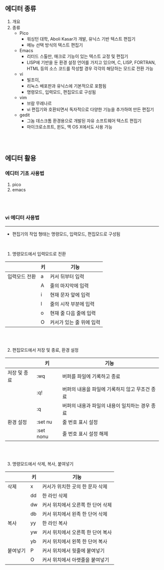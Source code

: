 ## 에디터 종류
1. 개요
2. 종류
    - Pico
        -   워싱턴 대학, Aboli Kasar가 개발, 유닉스 기반 텍스트 편집기
        - 메뉴 선택 방식의 텍스트 편집기
    - Emacs
        - 리터드 스톨만, 매크로 기능이 있는 텍스트 교정 및 편집기
        - LISP에 기반을 둔 환경 설정 언어를 가지고 있으며, C, LISP, FORTRAN, HTML 등의 소스 코드를 작성할 경우 각각의 해당하는 모드로 전환 가능
    - vi
        - 빌조이,
        - 리눅스 배포판과 유닉스에 기본적으로 포함됨
        - 명령모드, 입력모드, 편집모드로 구성됨
    - vim
        - 브람 무레나르
        - vi 편집기와 호환되면서 독자적으로 다양한 기능을 추가하여 만든 편집기
    - gedit
        - 그놈 데스크톰 환경용으로 개발된 자유 소프트웨어 텍스트 편집기
        - 마이크로소프트, 윈도, 맥 OS X에서도 사용 가능

<br>
<br>

## 에디터 활용

### 에디터 기초 사용법
1. pico
2. emacs

<br>
<br>

### vi 에디터 사용법
---
- 편집기의 작업 형태는 명령모드, 입력모드, 편집모드로 구성됨


<br>

1. 명령모드에서 입력모드로 전환

||키|기능|
|---|---|---|
|입력모드 전환|a|커서 뒤부터 입력|
||A|줄의 마지막에 입력|
||i|현재 문자 앞에 입력|
||l|줄의 시작 부분에 입력|
||o|현재 줄 다음 줄에 입력|
||O|커서가 있는 줄 위에 입력|

<br>
<br>

2. 편집모드에서 저장 및 종료, 환경 설정

||키|기능|
|---|---|---|
|저장 및 종료|:wq|버퍼를 파일에 기록하고 종료|
||:q!|버퍼의 내용을 파일에 기록하지 않고 무조건 종료|
||:q|버퍼의 내용과 파일의 내용이 일치하는 경우 종료|
|환경 설정|:set nu|줄 번호 표시 설정|
||:set nonu|줄 번호 표시 설정 해제|

<br>
<br>

3. 명령모드에서 삭제, 복사, 붙여넣기

||키|기능|
|---|---|---|
|삭제|x|커서가 위치한 곳의 한 문자 삭제|
||dd|한 라인 삭제|
||dw|커서 위치에서 오른쪽 한 단어 삭제|
||db|커서 위치에서 왼족 한 단어 삭제|
|복사|yy|한 라인 복사|
||yw|커서 위치에서 오른쪽 한 단어 복사|
||yb|커서 위치에서 왼쪽 한 단어 복사|
|붙여넣기|P|커서 위치에서 윗줄에 붙여넣기|
||O|커서 위치에서 아랫줄을 붙여넣기|
